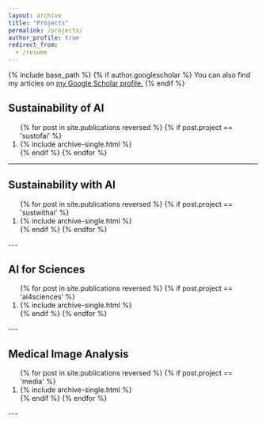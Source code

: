 ```yaml
---
layout: archive
title: "Projects"
permalink: /projects/
author_profile: true
redirect_from:
  - /resume
---
```

{% include base_path %}
{% if author.googlescholar %}
You can also find my articles on <u><a href="{{author.googlescholar}}">my Google Scholar profile</a>.</u>
{% endif %}


Sustainability of AI
---
<ol>
{% for post in site.publications reversed %}
  {% if post.project == 'sustofai' %}
     <li> {% include archive-single.html %} </li>
  {% endif %}
{% endfor %}
</ol>

---

Sustainability with AI
---
<ol>
{% for post in site.publications reversed %}
  {% if post.project == 'sustwithai' %}
     <li> {% include archive-single.html %} </li>
  {% endif %}
{% endfor %}
</ol>
---

AI for Sciences
---
<ol>
{% for post in site.publications reversed %}
  {% if post.project == 'ai4sciences' %}
     <li> {% include archive-single.html %} </li>
  {% endif %}
{% endfor %}
</ol>
---

Medical Image Analysis
---
<ol>
{% for post in site.publications reversed %}
  {% if post.project == 'media' %}
     <li> {% include archive-single.html %} </li>
  {% endif %}
{% endfor %}
</ol>
---




